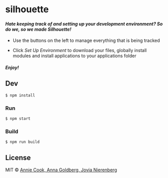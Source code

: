 # silhouette

<!-- > Hate keeping track of and setting up your development environment? So do we, so we made Silhouette! -->
<link rel="stylesheet" href="node_modules/font-awesome/css/font-awesome.min.css">
<div class="col-sm-12 row">
  	<!-- <h1>About Your Silhouette</h1> -->
  	<div class="row">
	  	<h4 class="col-sm-8"><i>Hate keeping track of and setting up your development environment? So do we, so we made Silhouette!</i></h4>
	  </div>
  	<ul>
  		<li class="col-sm-12">
  			<div class="row">
	  			<i class="fa fa-4x fa-mouse-pointer"></i>
	  			<p class="list">Use the buttons on the left to manage everything that is being tracked</p>
  		</li>
  		<li class="col-sm-12">
  			<div class="row">
	  			<p class="list">Click <i>Set Up Environment</i> to download your files, globally install modules and install applications to your applications folder</p>
	  			<i class="fa fa-4x fa-gears"></i>
  			</div>
  		</li>
  	</ul>
  	<h4><i>Enjoy!</i></h4>
</div>


## Dev

```
$ npm install
```

### Run

```
$ npm start
```

### Build

```
$ npm run build
```

<!-- Builds the app for OS X, Linux, and Windows, using [electron-packager](https://github.com/maxogden/electron-packager). -->


## License

MIT © [Annie Cook, Anna Goldberg, Jovia Nierenberg](http://localhost:1337)

